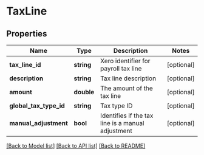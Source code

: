 # TaxLine

## Properties
Name | Type | Description | Notes
------------ | ------------- | ------------- | -------------
**tax_line_id** | **string** | Xero identifier for payroll tax line | [optional] 
**description** | **string** | Tax line description | [optional] 
**amount** | **double** | The amount of the tax line | [optional] 
**global_tax_type_id** | **string** | Tax type ID | [optional] 
**manual_adjustment** | **bool** | Identifies if the tax line is a manual adjustment | [optional] 

[[Back to Model list]](../README.md#documentation-for-models) [[Back to API list]](../README.md#documentation-for-api-endpoints) [[Back to README]](../README.md)


